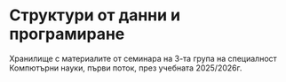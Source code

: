 # Структури от данни и програмиране

Хранилище с материалите от семинара на 3-та група на специалност Компютърни
науки, първи поток, през учебната 2025/2026г. 
